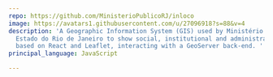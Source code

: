 ```yaml
---
repo: https://github.com/MinisterioPublicoRJ/inloco
image: https://avatars1.githubusercontent.com/u/27096918?s=88&v=4
description: 'A Geographic Information System (GIS) used by Ministério Público do
  Estado do Rio de Janeiro to show social, institutional and administrative data ,
  based on React and Leaflet, interacting with a GeoServer back-end. '
principal_language: JavaScript

---
```


